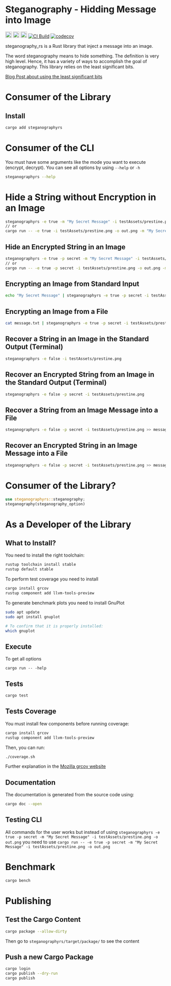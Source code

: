 # Steganography - Hidding Message into Image

[<img alt="github" src="https://img.shields.io/badge/github-mrdesjardins/steganographyrs-8dagcb?labelColor=555555&logo=github" height="20">](https://github.com/MrDesjardins/steganographyrs)
[<img alt="crates.io" src="https://img.shields.io/crates/v/steganographyrs.svg?color=fc8d62&logo=rust" height="20">](https://crates.io/crates/steganographyrs)
[<img alt="docs.rs" src="https://img.shields.io/badge/docs.steganographyrs-66c2a5?labelColor=555555&logo=docs.rs" height="20">](https://docs.rs/steganographyrs/latest/steganographyrs)
[![CI Build](https://github.com/MrDesjardins/steganographyrs/actions/workflows/rust.yml/badge.svg?branch=master)](https://github.com/MrDesjardins/steganographyrs/actions/workflows/rust.yml)
[![codecov](https://codecov.io/gh/MrDesjardins/steganographyrs/branch/main/graph/badge.svg?token=TWHYC1X1KQ)](https://codecov.io/gh/MrDesjardins/steganographyrs)

steganography_rs is a Rust library that inject a message into an image. 

The word steganography means to hide something. The definition is very high level. Hence, it has a variety of ways to accomplish the goal of steganography. This library relies on the least significant bits.

[Blog Post about using the least significant bits](https://patrickdesjardins.com/blog/what-is-steganography-how-to-hide-text-in-image)

# Consumer of the Library

## Install

```sh
cargo add steganographyrs
```

# Consumer of the CLI

You must have some arguments like the mode you want to execute (encrypt, decrypt). You can see all options by using `--help` or `-h` 

```sh
steganographyrs --help
```

# Hide a String without Encryption in an Image

```sh
steganographyrs -e true -m "My Secret Message" -i testAssets/prestine.png -o out.png
// or
cargo run -- -e true -i testAssets/prestine.png -o out.png -m "My Secret Message"
```

## Hide an Encrypted String in an Image

```sh
steganographyrs -e true -p secret -m "My Secret Message" -i testAssets/prestine.png -o out.png
// or
cargo run -- -e true -p secret -i testAssets/prestine.png -o out.png -m "My Secret Message"
```

## Encrypting an Image from Standard Input

```sh
echo "My Secret Message" | steganographyrs -e true -p secret -i testAssets/prestine.png -o out.png
```
## Encrypting an Image from a File

```sh
cat message.txt | steganographyrs -e true -p secret -i testAssets/prestine.png -o out.png
```

## Recover a String in an Image in the Standard Output (Terminal)

```sh
steganographyrs -e false -i testAssets/prestine.png
```

## Recover an Encrypted String from an Image in the Standard Output (Terminal)

```sh
steganographyrs -e false -p secret -i testAssets/prestine.png
```

## Recover a String from an Image Message into a File

```sh
steganographyrs -e false -p secret -i testAssets/prestine.png >> message.txt
```

## Recover an Encrypted String in an Image Message into a File

```sh
steganographyrs -e false -p secret -i testAssets/prestine.png >> message.txt
```

# Consumer of the Library?


```rust
use steganographyrs::steganography;
steganography(steganography_option)
```

# As a Developer of the Library

## What to Install?

You need to install the right toolchain:

```sh
rustup toolchain install stable
rustup default stable
```

To perform test coverage you need to install

```sh
cargo install grcov
rustup component add llvm-tools-preview
```

To generate benchmark plots you need to install GnuPlot

```sh
sudo apt update
sudo apt install gnuplot

# To confirm that it is properly installed:
which gnuplot
```

## Execute

To get all options
```
cargo run -- -help
```

## Tests

```sh
cargo test
```

## Tests Coverage

You must install few components before running coverage:

```sh
cargo install grcov
rustup component add llvm-tools-preview
```

Then, you can run:

```sh
./coverage.sh
```

Further explanation in the [Mozilla grcov website](https://github.com/mozilla/grcov)

## Documentation
The documentation is generated from the source code using:

```sh
cargo doc --open
```

## Testing CLI

All commands for the user works but instead of using `steganographyrs -e true -p secret -m "My Secret Message" -i testAssets/prestine.png -o out.png` you need to use `cargo run -- -e true -p secret -m "My Secret Message" -i testAssets/prestine.png -o out.png`

# Benchmark

```sh
cargo bench
```

# Publishing

## Test the Cargo Content

```sh
cargo package --allow-dirty
```

Then go to `steganographyrs/target/package/` to see the content

## Push a new Cargo Package

```sh
cargo login
cargo publish --dry-run
cargo publish
```


